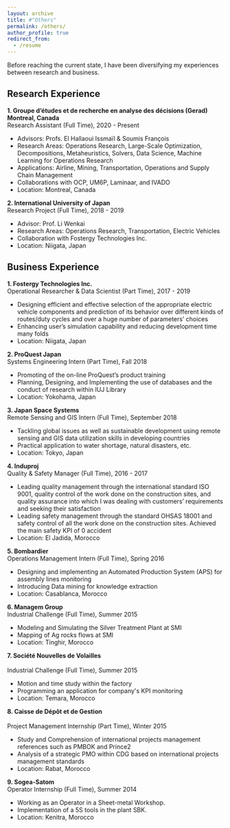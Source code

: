 ```yaml
---
layout: archive
title: #"Others"
permalink: /others/
author_profile: true
redirect_from:
  - /resume
---
```


Before reaching the current state, I have been diversifying my experiences between research and business.
  
Research Experience
------
**1. Groupe d’études et de recherche en analyse des décisions (Gerad) Montreal, Canada**<br>
Research Assistant (Full Time), 2020 - Present
 - Advisors: Profs. El Hallaoui Issmaïl & Soumis François
 - Research Areas: Operations Research, Large-Scale Optimization, Decompositions, Metaheuristics, Solvers, Data Science, Machine Learning for Operations Research
 - Applications: Airline, Mining, Transportation, Operations and Supply Chain Management
 - Collaborations with OCP, UM6P, Laminaar, and IVADO
 - Location: Montreal, Canada

**2. International University of Japan**<br>
Research Project (Full Time), 2018 - 2019
 - Advisor: Prof. Li Wenkai
 - Research Areas: Operations Research, Transportation, Electric Vehicles
 - Collaboration with Fostergy Technologies Inc.
 - Location: Niigata, Japan

Business Experience
------


**1. Fostergy Technologies Inc.**<br>
Operational Researcher & Data Scientist (Part Time), 2017 - 2019
 - Designing efficient and effective selection of the appropriate electric vehicle components and prediction of its behavior over different kinds of routes/duty cycles and over a huge number of parameters’ choices
 - Enhancing user’s simulation capability and reducing development time many folds
 - Location: Niigata, Japan

**2. ProQuest Japan**<br>
Systems Engineering Intern (Part Time), Fall 2018
 - Promoting of the on-line ProQuest’s product training
 - Planning, Designing, and Implementing the use of databases and the conduct of research within IUJ Library
 - Location: Yokohama, Japan

**3. Japan Space Systems** <br>
Remote Sensing and GIS Intern (Full Time), September 2018
 - Tackling global issues as well as sustainable development using remote sensing and GIS data utilization skills in developing countries
 - Practical application to water shortage, natural disasters, etc.
 - Location: Tokyo, Japan

**4. Induproj**<br>
Quality & Safety Manager (Full Time), 2016 - 2017
 - Leading quality management through the international standard ISO 9001, quality control of the work done on the construction sites, and quality assurance into which I was dealing with customers’ requirements and seeking their satisfaction
 - Leading safety management through the standard OHSAS 18001 and safety control of all the work done on the construction sites. Achieved the main safety KPI of 0 accident
 - Location: El Jadida, Morocco

**5. Bombardier**<br>
Operations Management Intern (Full Time), Spring 2016
 - Designing and implementing an Automated Production System (APS) for assembly lines monitoring
 - Introducing Data mining for knowledge extraction
 - Location: Casablanca, Morocco

**6. Managem Group**<br> 
Industrial Challenge (Full Time), Summer 2015
 - Modeling and Simulating the Silver Treatment Plant at SMI
 - Mapping of Ag rocks flows at SMI
 - Location: Tinghir, Morocco

 **7. Société Nouvelles de Volailles**<br>  
Industrial Challenge (Full Time), Summer 2015
 - Motion and time study within the factory
 - Programming an application for company's KPI monitoring
 - Location: Temara, Morocco

 **8. Caisse de Dépôt et de Gestion**<br>  
Project Management Internship (Part Time), Winter 2015
 - Study and Comprehension of international projects management references such as PMBOK and Prince2
 - Analysis of a strategic PMO within CDG based on international projects management standards
 - Location: Rabat, Morocco

 **9. Sogea-Satom**<br> 
 Operator Internship (Full Time), Summer 2014
 - Working as an Operator in a Sheet-metal Workshop.
 - Implementation of a 5S tools in the plant SBK.
 - Location: Kenitra, Morocco

